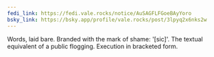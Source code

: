 ```yaml
---
fedi_link: https://fedi.vale.rocks/notice/AuSAGFLFGoeBAyYoro
bsky_link: https://bsky.app/profile/vale.rocks/post/3lpyq2x6nks2w
---
```


Words, laid bare. Branded with the mark of shame: '[sic]'. The textual equivalent of a public flogging. Execution in bracketed form.

